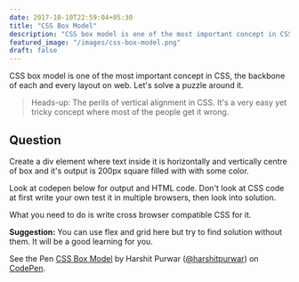 ```yaml
---
date: 2017-10-10T22:59:04+05:30
title: "CSS Box Model"
description: "CSS box model is one of the most important concept in CSS, the backbone of each and every layout on web."
featured_image: "/images/css-box-model.png"
draft: false
---
```


CSS box model is one of the most important concept in CSS, the backbone of each and every layout on web. Let's solve a puzzle around it.

<blockquote>Heads-up: The perils of vertical alignment in CSS. It's a very easy yet tricky concept where most of the people get it wrong.</blockquote>

## Question
Create a div element where text inside it is horizontally and vertically centre of box and it's output is 200px square filled with with some color. 

Look at codepen below for output and HTML code. Don't look at CSS code at first write your own test it in multiple browsers, then look into solution.

What you need to do is write cross browser compatible CSS for it.

<strong>Suggestion:</strong> You can use flex and grid here but try to find solution without them. It will be a good learning for you.


<p data-height="265" data-theme-id="0" data-slug-hash="EpWPLq" data-default-tab="html,result" data-user="harshitpurwar" data-pen-title="CSS Box Model" data-preview="false" class="codepen">See the Pen <a href="https://codepen.io/harshitpurwar/pen/EpWPLq/">CSS Box Model</a> by Harshit Purwar (<a href="https://codepen.io/harshitpurwar">@harshitpurwar</a>) on <a href="https://codepen.io">CodePen</a>.</p>
<script async src="https://static.codepen.io/assets/embed/ei.js"></script>